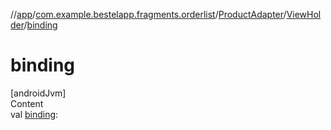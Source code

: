 //[app](../../../index.md)/[com.example.bestelapp.fragments.orderlist](../../index.md)/[ProductAdapter](../index.md)/[ViewHolder](index.md)/[binding](binding.md)



# binding  
[androidJvm]  
Content  
val [binding](binding.md): <ERROR CLASS>  



